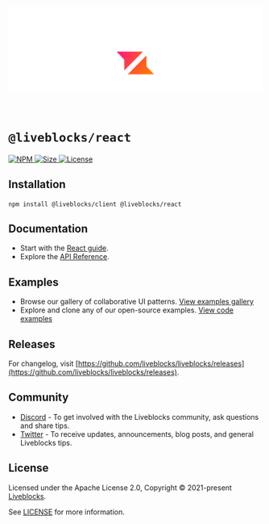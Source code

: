 <p align="center">
  <a href="https://liveblocks.io">
    <img src="https://raw.githubusercontent.com/liveblocks/liveblocks/main/.github/assets/header.svg" alt="Liveblocks" />
  </a>
</p>

<br/>

# `@liveblocks/react`

<p>
  <a href="https://npmjs.org/package/@liveblocks/react">
    <img src="https://img.shields.io/npm/v/@liveblocks/react?style=flat&label=npm&color=c33" alt="NPM" />
  </a>
  <a href="https://bundlephobia.com/package/@liveblocks/react">
    <img src="https://img.shields.io/bundlephobia/minzip/@liveblocks/react?style=flat&label=size&color=09f" alt="Size" />
  </a>
  <a href="https://github.com/liveblocks/liveblocks/blob/main/LICENSE">
    <img src="https://img.shields.io/github/license/liveblocks/liveblocks?style=flat&label=license&color=f80" alt="License" />
  </a>
</p>

## Installation

```
npm install @liveblocks/client @liveblocks/react
```

## Documentation

- Start with the [React guide](https://liveblocks.io/docs/get-started/react).
- Explore the [API Reference](https://liveblocks.io/docs/api-reference/liveblocks-react).

## Examples

- Browse our gallery of collaborative UI patterns. [View examples gallery](https://liveblocks.io/examples)
- Explore and clone any of our open-source examples. [View code examples](https://github.com/liveblocks/liveblocks/tree/main/examples)

## Releases

For changelog, visit [https://github.com/liveblocks/liveblocks/releases](https://github.com/liveblocks/liveblocks/releases).

## Community

- [Discord](https://discord.gg/X4YWJuH9VY) - To get involved with the Liveblocks community, ask questions and share tips.
- [Twitter](https://twitter.com/liveblocks) - To receive updates, announcements, blog posts, and general Liveblocks tips.

## License

Licensed under the Apache License 2.0, Copyright © 2021-present [Liveblocks](https://liveblocks.io).

See [LICENSE](../../LICENSE) for more information.
